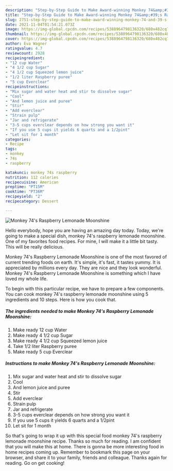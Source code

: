 ```yaml
---
description: "Step-by-Step Guide to Make Award-winning Monkey 74&amp;#39;s Raspberry Lemonade Moonshine"
title: "Step-by-Step Guide to Make Award-winning Monkey 74&amp;#39;s Raspberry Lemonade Moonshine"
slug: 2751-step-by-step-guide-to-make-award-winning-monkey-74-and-39-s-raspberry-lemonade-moonshine
date: 2021-11-04T01:54:21.073Z
image: https://img-global.cpcdn.com/recipes/5388964798136320/680x482cq70/monkey-74s-raspberry-lemonade-moonshine-recipe-main-photo.jpg
thumbnail: https://img-global.cpcdn.com/recipes/5388964798136320/680x482cq70/monkey-74s-raspberry-lemonade-moonshine-recipe-main-photo.jpg
cover: https://img-global.cpcdn.com/recipes/5388964798136320/680x482cq70/monkey-74s-raspberry-lemonade-moonshine-recipe-main-photo.jpg
author: Eva Wagner
ratingvalue: 4.7
reviewcount: 2928
recipeingredient:
- "12 cup Water"
- "4 1/2 cup Sugar"
- "4 1/2 cup Squeezed lemon juice"
- "1/2 liter Raspberry puree"
- "5 cup Everclear"
recipeinstructions:
- "Mix sugar and water heat and stir to dissolve sugar"
- "Cool"
- "And lemon juice and puree"
- "Stir"
- "Add everclear"
- "Strain pulp"
- "Jar and refrigerate"
- "3-5 cups everclear depends on how strong you want it"
- "If you use 5 cups it yields 6 quarts and a 1/2pint"
- "Let sit for 1 month"
categories:
- Recipe
tags:
- monkey
- 74s
- raspberry

katakunci: monkey 74s raspberry 
nutrition: 112 calories
recipecuisine: American
preptime: "PT15M"
cooktime: "PT36M"
recipeyield: "2"
recipecategory: Dessert

---
```



![Monkey 74&#39;s Raspberry Lemonade Moonshine](https://img-global.cpcdn.com/recipes/5388964798136320/680x482cq70/monkey-74s-raspberry-lemonade-moonshine-recipe-main-photo.jpg)

Hello everybody, hope you are having an amazing day today. Today, we're going to make a special dish, monkey 74&#39;s raspberry lemonade moonshine. One of my favorites food recipes. For mine, I will make it a little bit tasty. This will be really delicious.

Monkey 74&#39;s Raspberry Lemonade Moonshine is one of the most favored of current trending foods on earth. It's simple, it's fast, it tastes yummy. It is appreciated by millions every day. They are nice and they look wonderful. Monkey 74&#39;s Raspberry Lemonade Moonshine is something which I have loved my whole life.




To begin with this particular recipe, we have to prepare a few components. You can cook monkey 74&#39;s raspberry lemonade moonshine using 5 ingredients and 10 steps. Here is how you cook that.

<!--inarticleads1-->

##### The ingredients needed to make Monkey 74&#39;s Raspberry Lemonade Moonshine:

1. Make ready 12 cup Water
1. Make ready 4 1/2 cup Sugar
1. Make ready 4 1/2 cup Squeezed lemon juice
1. Take 1/2 liter Raspberry puree
1. Make ready 5 cup Everclear




<!--inarticleads2-->

##### Instructions to make Monkey 74&#39;s Raspberry Lemonade Moonshine:

1. Mix sugar and water heat and stir to dissolve sugar
1. Cool
1. And lemon juice and puree
1. Stir
1. Add everclear
1. Strain pulp
1. Jar and refrigerate
1. 3-5 cups everclear depends on how strong you want it
1. If you use 5 cups it yields 6 quarts and a 1/2pint
1. Let sit for 1 month




So that's going to wrap it up with this special food monkey 74&#39;s raspberry lemonade moonshine recipe. Thanks so much for reading. I am confident that you will make this at home. There is gonna be more interesting food in home recipes coming up. Remember to bookmark this page on your browser, and share it to your family, friends and colleague. Thanks again for reading. Go on get cooking!
